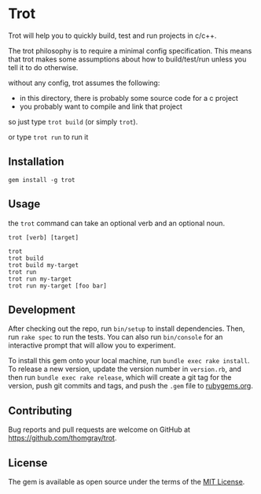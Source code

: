 # Trot

Trot will help you to quickly build, test and run projects in c/c++.

The trot philosophy is to require a minimal config specification.
This means that trot makes some assumptions about how to build/test/run unless you tell it to do otherwise.

without any config, trot assumes the following:
+ in this directory, there is probably some source code for a c project
+ you probably want to compile and link that project

so just type `trot build` (or simply `trot`).

or type `trot run` to run it

## Installation

```shell
gem install -g trot
```

## Usage

the `trot` command can take an optional verb and an optional noun.
```shell
trot [verb] [target]
```

```shell
trot
trot build
trot build my-target
trot run
trot run my-target
trot run my-target [foo bar]
```

## Development

After checking out the repo, run `bin/setup` to install dependencies. Then, run `rake spec` to run the tests. You can also run `bin/console` for an interactive prompt that will allow you to experiment.

To install this gem onto your local machine, run `bundle exec rake install`. To release a new version, update the version number in `version.rb`, and then run `bundle exec rake release`, which will create a git tag for the version, push git commits and tags, and push the `.gem` file to [rubygems.org](https://rubygems.org).

## Contributing

Bug reports and pull requests are welcome on GitHub at https://github.com/thomgray/trot.

## License

The gem is available as open source under the terms of the [MIT License](https://opensource.org/licenses/MIT).
